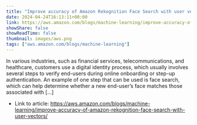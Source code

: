 ```yaml
---
title: "Improve accuracy of Amazon Rekognition Face Search with user vectors"
date: 2024-04-24T16:13:11+00:00
link: https://aws.amazon.com/blogs/machine-learning/improve-accuracy-of-amazon-rekognition-face-search-with-user-vectors/
showShare: false
showReadTime: false
thumbnail: images/aws.png
tags: ["aws.amazon.com/blogs/machine-learning"]
---
```

In various industries, such as financial services, telecommunications, and healthcare, customers use a digital identity process, which usually involves several steps to verify end-users during online onboarding or step-up authentication. An example of one step that can be used is face search, which can help determine whether a new end-user’s face matches those associated with […]

- Link to article: https://aws.amazon.com/blogs/machine-learning/improve-accuracy-of-amazon-rekognition-face-search-with-user-vectors/